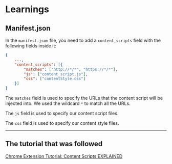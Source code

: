 # Learnings

## Manifest.json

In the `manifest.json` file, you need to add a `content_scripts` field with the following fields inside it:

```json
{
    ...,
    "content_scripts": [{
        "matches": ["http://*/*", "https://*/*"],
        "js": ["content_script.js"],
        "css": ["contentStyle.css"]
    }]
}
```

The `matches` field is used to specify the URLs that the content script will be injected into. We used the wildcard `*` to match all the URLs.

The `js` field is used to specify our content script files.

The `css` field is used to specify our content style files.

---

## The tutorial that was followed
[Chrome Extension Tutorial: Content Scripts EXPLAINED](https://www.youtube.com/watch?v=i2Z_nKRgDyU)
